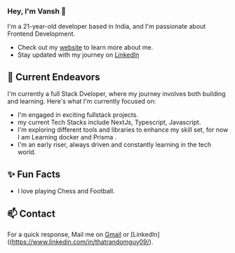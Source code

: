 ### Hey, I'm Vansh 👋 

I'm a 21-year-old developer based in India, and I'm passionate about Frontend Development. 

- Check out my [website](https://vanshvasishtha.vercel.app/) to learn more about me.
- Stay updated with my journey on [LinkedIn](https://www.linkedin.com/in/thatrandomguy09/) 

## 🔭 Current Endeavors 

I'm currently a full Stack Dveloper, where my journey involves both building and learning. Here's what I'm currently focused on:

- I'm engaged in exciting fullstack projects.
- my current Tech Stacks include NextJs, Typescript, Javascript.
- I'm exploring different tools and libraries to enhance my skill set, for now I am Learning docker and Prisma .
- I'm an early riser, always driven and constantly learning in the tech world.

## ✨ Fun Facts 

- I love playing Chess and Football.

## 📫 Contact

 For a quick response, Mail me on [Gmail](vanshhcodes@gmail.com) or [LinkedIn]((https://www.linkedin.com/in/thatrandomguy09/). 
 

